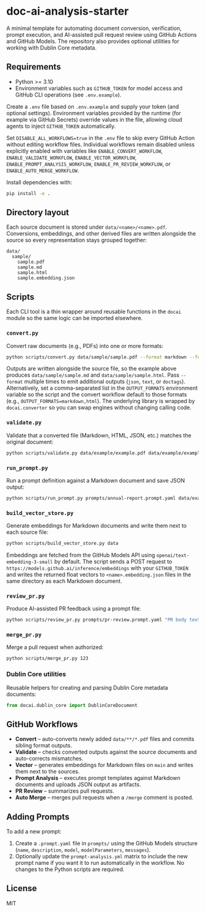 # doc-ai-analysis-starter

A minimal template for automating document conversion, verification, prompt execution, and AI-assisted pull request review using GitHub Actions and GitHub Models. The repository also provides optional utilities for working with Dublin Core metadata.

## Requirements

- Python >= 3.10
- Environment variables such as `GITHUB_TOKEN` for model access and GitHub CLI operations (see `.env.example`).

Create a `.env` file based on `.env.example` and supply your token (and optional settings). Environment variables provided by the runtime (for example via GitHub Secrets) override values in the file, allowing cloud agents to inject `GITHUB_TOKEN` automatically.

Set `DISABLE_ALL_WORKFLOWS=true` in the `.env` file to skip every GitHub Action without editing workflow files. Individual workflows remain disabled unless explicitly enabled with variables like `ENABLE_CONVERT_WORKFLOW`, `ENABLE_VALIDATE_WORKFLOW`, `ENABLE_VECTOR_WORKFLOW`, `ENABLE_PROMPT_ANALYSIS_WORKFLOW`, `ENABLE_PR_REVIEW_WORKFLOW`, or `ENABLE_AUTO_MERGE_WORKFLOW`.

Install dependencies with:

```bash
pip install -e .
```

## Directory layout

Each source document is stored under `data/<name>/<name>.pdf`. Conversions,
embeddings, and other derived files are written alongside the source so every
representation stays grouped together:

```
data/
  sample/
    sample.pdf
    sample.md
    sample.html
    sample.embedding.json
```

## Scripts

Each CLI tool is a thin wrapper around reusable functions in the `docai` module
so the same logic can be imported elsewhere.

### `convert.py`

Convert raw documents (e.g., PDFs) into one or more formats:

```bash
python scripts/convert.py data/sample/sample.pdf --format markdown --format html
```

Outputs are written alongside the source file, so the example above produces
`data/sample/sample.md` and `data/sample/sample.html`. Pass `--format` multiple
times to emit additional outputs (`json`, `text`, or `doctags`). Alternatively,
set a comma-separated list in the `OUTPUT_FORMATS` environment variable so the
script and the convert workflow default to those formats (e.g.,
`OUTPUT_FORMATS=markdown,html`). The underlying library is wrapped by
`docai.converter` so you can swap engines without changing calling code.

### `validate.py`

Validate that a converted file (Markdown, HTML, JSON, etc.) matches the original document:

```bash
python scripts/validate.py data/example/example.pdf data/example/example.md
```

### `run_prompt.py`

Run a prompt definition against a Markdown document and save JSON output:

```bash
python scripts/run_prompt.py prompts/annual-report.prompt.yaml data/example/example.md --outdir outputs/annual-report
```

### `build_vector_store.py`

Generate embeddings for Markdown documents and write them next to each source file:

```bash
python scripts/build_vector_store.py data
```

Embeddings are fetched from the GitHub Models API using
`openai/text-embedding-3-small` by default. The script sends a POST request to
`https://models.github.ai/inference/embeddings` with your `GITHUB_TOKEN` and
writes the returned float vectors to `<name>.embedding.json` files in the same
directory as each Markdown document.

### `review_pr.py`

Produce AI-assisted PR feedback using a prompt file:

```bash
python scripts/review_pr.py prompts/pr-review.prompt.yaml "PR body text"
```

### `merge_pr.py`

Merge a pull request when authorized:

```bash
python scripts/merge_pr.py 123
```

### Dublin Core utilities

Reusable helpers for creating and parsing Dublin Core metadata documents:

```python
from docai.dublin_core import DublinCoreDocument
```

## GitHub Workflows

- **Convert** – auto-converts newly added `data/**/*.pdf` files and commits sibling format outputs.
- **Validate** – checks converted outputs against the source documents and auto-corrects mismatches.
- **Vector** – generates embeddings for Markdown files on `main` and writes them next to the sources.
- **Prompt Analysis** – executes prompt templates against Markdown documents and uploads JSON output as artifacts.
- **PR Review** – summarizes pull requests.
- **Auto Merge** – merges pull requests when a `/merge` comment is posted.

## Adding Prompts

To add a new prompt:

1. Create a `.prompt.yaml` file in `prompts/` using the GitHub Models structure (`name`, `description`, `model`, `modelParameters`, `messages`).
2. Optionally update the `prompt-analysis.yml` matrix to include the new prompt name if you want it to run automatically in the workflow.
No changes to the Python scripts are required.

## License

MIT
